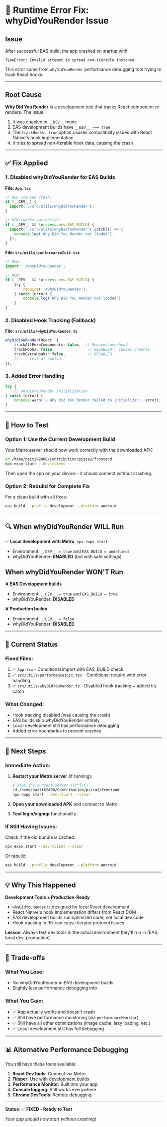 # 🐛 Runtime Error Fix: whyDidYouRender Issue

## Issue
After successful EAS build, the app crashed on startup with:
```
TypeError: Invalid attempt to spread non-iterable instance
```

This error came from `whyDidYouRender` performance debugging tool trying to track React hooks.

---

## Root Cause

**Why Did You Render** is a development tool that tracks React component re-renders. The issue:

1. It was enabled in `__DEV__` mode
2. EAS development builds have `__DEV__ === true`
3. The `trackHooks: true` option causes compatibility issues with React Native's hook implementation
4. It tries to spread non-iterable hook data, causing the crash

---

## ✅ Fix Applied

### 1. **Disabled whyDidYouRender for EAS Builds**

**File: `App.tsx`**
```typescript
// OLD (caused crash):
if (__DEV__) {
  import('./src/utils/whyDidYouRender');
}

// NEW (works correctly):
if (__DEV__ && !process.env.EAS_BUILD) {
  import('./src/utils/whyDidYouRender').catch(() => {
    console.log('Why Did You Render not loaded');
  });
}
```

**File: `src/utils/performanceInit.tsx`**
```typescript
// OLD:
import './whyDidYouRender';

// NEW:
if (__DEV__ && !process.env.EAS_BUILD) {
    try {
        require('./whyDidYouRender');
    } catch (error) {
        console.log('Why Did You Render not loaded');
    }
}
```

### 2. **Disabled Hook Tracking (Fallback)**

**File: `src/utils/whyDidYouRender.ts`**
```typescript
whyDidYouRender(React, {
    trackAllPureComponents: false,  // Reduced overhead
    trackHooks: false,               // DISABLED - causes crashes
    trackExtraHooks: false,          // DISABLED
    // ... rest of config
});
```

### 3. **Added Error Handling**
```typescript
try {
    // whyDidYouRender initialization
} catch (error) {
    console.warn('⚠️ Why Did You Render failed to initialize:', error);
}
```

---

## 📱 How to Test

### Option 1: Use the Current Development Build
Your Metro server should now work correctly with the downloaded APK:

```bash
cd /home/naitik2408/Contribution/pizza2/frontend
npx expo start --dev-client
```

Then open the app on your device - it should connect without crashing.

### Option 2: Rebuild for Complete Fix
For a clean build with all fixes:

```bash
eas build --profile development --platform android
```

---

## 🔍 When whyDidYouRender WILL Run

✅ **Local development with Metro**: `npx expo start`
- Environment: `__DEV__ = true` and `EAS_BUILD = undefined`
- whyDidYouRender: **ENABLED** (but with safe settings)

## When whyDidYouRender WON'T Run

❌ **EAS Development builds**
- Environment: `__DEV__ = true` and `EAS_BUILD = true`
- whyDidYouRender: **DISABLED**

❌ **Production builds**
- Environment: `__DEV__ = false`
- whyDidYouRender: **DISABLED**

---

## 🎯 Current Status

### Fixed Files:
1. ✅ `App.tsx` - Conditional import with EAS_BUILD check
2. ✅ `src/utils/performanceInit.tsx` - Conditional require with error handling
3. ✅ `src/utils/whyDidYouRender.ts` - Disabled hook tracking + added try-catch

### What Changed:
- Hook tracking disabled (was causing the crash)
- EAS builds skip whyDidYouRender entirely
- Local development still has performance debugging
- Added error boundaries to prevent crashes

---

## 🚀 Next Steps

### Immediate Action:
1. **Restart your Metro server** (if running):
   ```bash
   # Stop the current server (Ctrl+C)
   cd /home/naitik2408/Contribution/pizza2/frontend
   npx expo start --dev-client --clear
   ```

2. **Open your downloaded APK** and connect to Metro

3. **Test login/signup** functionality

### If Still Having Issues:

Check if the old bundle is cached:
```bash
npx expo start --dev-client --clear
```

Or rebuild:
```bash
eas build --profile development --platform android
```

---

## 💡 Why This Happened

**Development Tools ≠ Production-Ready**

- `whyDidYouRender` is designed for local React development
- React Native's hook implementation differs from React DOM
- EAS development builds run optimized code, not local dev code
- Hook tracking in RN can cause iterator protocol issues

**Lesson**: Always test dev tools in the actual environment they'll run in (EAS, local dev, production).

---

## 🔄 Trade-offs

### What You Lose:
- No whyDidYouRender in EAS development builds
- Slightly less performance debugging info

### What You Gain:
- ✅ App actually works and doesn't crash
- ✅ Still have performance monitoring (via `performanceMonitor`)
- ✅ Still have all other optimizations (image cache, lazy loading, etc.)
- ✅ Local development still has full debugging

---

## 📊 Alternative Performance Debugging

You still have these tools available:

1. **React DevTools**: Connect via Metro
2. **Flipper**: Use with development builds
3. **Performance Monitor**: Built into your app
4. **Console logging**: Still works everywhere
5. **Chrome DevTools**: Remote debugging

---

**Status**: ✅ **FIXED - Ready to Test**

*Your app should now start without crashing!*
